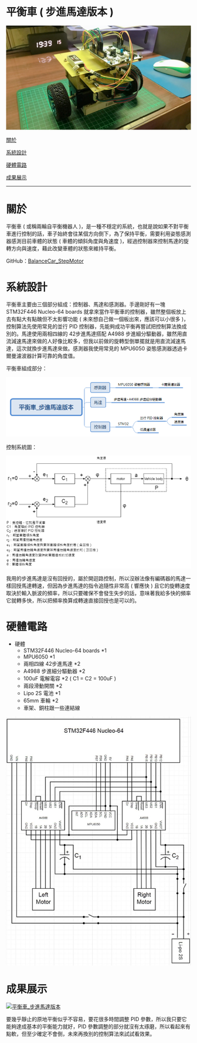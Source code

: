 # 平衡車 ( 步進馬達版本 )
<p align="center">
  <img src="./docs/images/作品圖.jpg" />
</p>

[關於](#關於)

[系統設計](#系統設計)

[硬體電路](#硬體電路)

[成果展示](#成果展示)

---

# 關於

平衡車 ( 或稱兩輪自平衡機器人 )，是一種不穩定的系統，也就是說如果不對平衡車進行控制的話，車子始終會往某個方向倒下，為了保持平衡，需要利用姿態感測器感測目前車體的狀態 ( 車體的傾斜角度與角速度 )，經過控制器來控制馬達的旋轉方向與速度，藉此改變車體的狀態來維持平衡。

GitHub：[BalanceCar_StepMotor](https://github.com/LYH-94/BalanceCar/tree/main/BalanceCar_StepMotor)

# 系統設計

平衡車主要由三個部分組成：控制器、馬達和感測器。手邊剛好有一塊 STM32F446 Nucleo-64 boards 就拿來當作平衡車的控制器，雖然整個板放上去有點大有點醜但不太影響功能 ( 未來想自己做一個板出來，應該可以小很多 )，控制算法先使用常見的並行 PID 控制器，先能夠成功平衡再嘗試把控制算法換成別的。馬達使用兩相四線的 42步進馬達搭配 A4988 步進細分驅動器，雖然用直流減速馬達來做的人好像比較多，但我以前做的旋轉型倒單擺就是用直流減速馬達，這次就換步進馬達來做。感測器我使用常見的 MPU6050 姿態感測器透過卡爾曼濾波器計算可靠的角度值。

平衡車組成部分：
<p align="center">
  <img src="./docs/images/組件.png" />
</p>

控制系統圖：
<p align="center">
  <img src="./docs/images/控制系統方塊圖.png" />
</p>

我用的步進馬達是沒有回授的，屬於開迴路控制，所以沒辦法像有編碼器的馬達一樣回授馬達轉速，但因為步進馬達的指令追隨性非常高 ( 響應快 ) 且它的旋轉速度取決於輸入脈波的頻率，所以只要確保不會發生失步的話，意味著我給多快的頻率它就轉多快，所以把頻率換算成轉速直接回授也是可以的。

# 硬體電路

- 硬體
    - STM32F446 Nucleo-64 boards *1
    - MPU6050 *1
    - 兩相四線 42步進馬達 *2
    - A4988 步進細分驅動器 *2
    - 100uF 電解電容 *2 ( C1 = C2 = 100uF )
    - 兩段滑動開關 *2
    - Lipo 2S 電池 *1
    - 65mm 車輪 *2
    - 車架、銅柱跟一些連結線

<p align="center">
  <img src="./docs/images/硬體接線圖.jpg" />
</p>

# 成果展示

[![平衡車_步進馬達版本](https://res.cloudinary.com/marcomontalbano/image/upload/v1697454648/video_to_markdown/images/youtube--MU1AuTR0nbI-c05b58ac6eb4c4700831b2b3070cd403.jpg)](https://youtu.be/MU1AuTR0nbI "平衡車_步進馬達版本")

要幾乎靜止的原地平衡似乎不容易，要花很多時間調整 PID 參數，所以我只要它能夠達成基本的平衡能力就好，PID 參數調整的部分就沒有太琢磨，所以看起來有點軟，但至少確定不會倒，未來再換別的控制算法來試試看效果。
